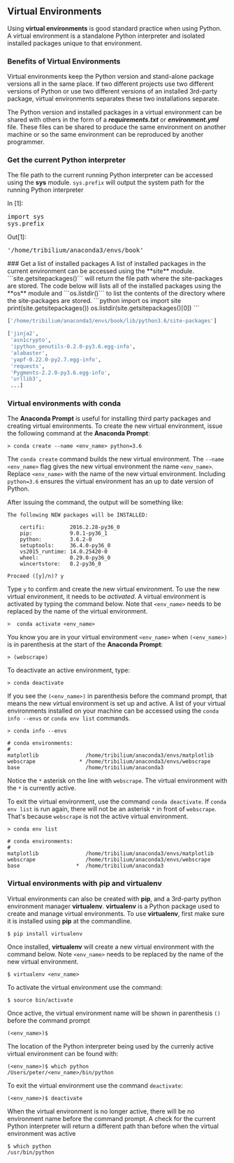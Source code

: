 
## Virtual Environments
Using __virtual environments__ is good standard practice when using Python. A virtual environment is a standalone Python interpreter and isolated installed packages unique to that environment. 
### Benefits of Virtual Environments
Virtual environments keep the Python version and stand-alone package versions all in the same place. If two different projects use two different versions of Python or use two different versions of an installed 3rd-party package, virtual environments separates these two installations separate. 

The Python version and installed packages in a virtual environment can be shared with others in the form of a **_requirements.txt_** or **_environment.yml_** file. These files can be shared to produce the same environment on another machine or so the same environment can be reproduced by another programmer.
### Get the current Python interpreter
The file path to the current running Python interpreter can be accessed using the **sys** module. ```sys.prefix``` will output the system path for the running Python interpreter
<div class="cell border-box-sizing code_cell rendered">
<div class="input">
<div class="prompt input_prompt">In&nbsp;[1]:</div>
<div class="inner_cell">
    <div class="input_area">
<div class=" highlight hl-ipython3"><pre><span></span><span class="kn">import</span> <span class="nn">sys</span>
<span class="n">sys</span><span class="o">.</span><span class="n">prefix</span>
</pre></div>

</div>
</div>
</div>

<div class="output_wrapper">
<div class="output">


<div class="output_area">

<div class="prompt output_prompt">Out[1]:</div>




<div class="output_text output_subarea output_execute_result">
<pre>&#39;/home/tribilium/anaconda3/envs/book&#39;</pre>
</div>

</div>

</div>
</div>

</div>
### Get a list of installed packages
A list of installed packages in the current environment can be accessed using the **site** module. ```site.getsitepackages()``` will return the file path where the site-packages are stored. The code below will lists all of the installed packages using the **os** module and ```os.listdir()``` to list the contents of the directory where the site-packages are stored.
```python
import os
import site
print(site.getsitepackages())
os.listdir(site.getsitepackages()[0])
```

```python
['/home/tribilium/anaconda3/envs/book/lib/python3.6/site-packages']

['jinja2',
 'asn1crypto',
 'ipython_genutils-0.2.0-py3.6.egg-info',
 'alabaster',
 'yapf-0.22.0-py2.7.egg-info',
 'requests',
 'Pygments-2.2.0-py3.6.egg-info',
 'urllib3',
 ...]
```
### Virtual environments with conda
The **Anaconda Prompt** is useful for installing third party packages and creating virtual environments. To create the new virtual environment, issue the following command at the **Anaconda Prompt**:

```text
> conda create --name <env_name> python=3.6
```

The ```conda create``` command builds the new virtual environment. The ```--name <env_name>``` flag gives the new virtual environment the name ```<env_name>```. Replace ```<env_name>``` with the name of the new virtual environment. Including ```python=3.6``` ensures the virtual environment has an up to date version of Python. 

After issuing the command, the output will be something like:

```text
The following NEW packages will be INSTALLED:

    certifi:        2016.2.28-py36_0
    pip:            9.0.1-py36_1
    python:         3.6.2-0
    setuptools:     36.4.0-py36_0
    vs2015_runtime: 14.0.25420-0
    wheel:          0.29.0-py36_0
    wincertstore:   0.2-py36_0

Proceed ([y]/n)? y
```

Type ```y``` to confirm and create the new virtual environment. To use the new virtual environment, it needs to be  _activated_. A virtual environment is activated by typing the command below. Note that ```<env_name>``` needs to be replaced by the name of the virtual environment.

```text
>  conda activate <env_name>
```

You know you are in your virtual environment ```<env_name>``` when ```(<env_name>)``` is in parenthesis at the start of the **Anaconda Prompt**:

```text
> (webscrape)
```

To deactivate an active environment, type:

```text
> conda deactivate
```

If you see the ```(<env_name>)``` in parenthesis before the command prompt, that means the new virtual environment is set up and active. A list of your virtual environments installed on your machine can be accessed using the ```conda info --envs``` or ```conda env list``` commands.

```text
> conda info --envs

# conda environments:
#
matplotlib               /home/tribilium/anaconda3/envs/matplotlib
webscrape              * /home/tribilium/anaconda3/envs/webscrape
base                     /home/tribilium/anaconda3
```

Notice the ``` * ``` asterisk on the line with ```webscrape```. The virtual environment with the ``` * ``` is currently active. 

To exit the virtual environment, use the command ```conda deactivate```. If ```conda env list``` is run again, there will  not be an asterisk ```*``` in front of ```webscrape```. That's because ```webscrape``` is not the active virtual environment.

```text
> conda env list

# conda environments:
#
matplotlib               /home/tribilium/anaconda3/envs/matplotlib
webscrape                /home/tribilium/anaconda3/envs/webscrape
base                  *  /home/tribilium/anaconda3
```
### Virtual environments with pip and virtualenv
Virtual environments can also be created with **pip**, and a 3rd-party python environment manager **virtualenv**. **virtualenv** is a Python package used to create and manage virtual environments. To use **virtualenv**, first make sure it is installed using **pip** at the commandline.

```text
$ pip install virtualenv
```

Once installed, **virtualenv** will create a new virtual environment with the command below. Note ```<env_name>``` needs to be replaced by the name of the new virtual environment.

```text
$ virtualenv <env_name>
```

To activate the virtual environment use the command:

```text
$ source bin/activate
```

Once active, the virtual environment name will be shown in parenthesis ```()``` before the command prompt

```text
(<env_name>)$
```

The location of the Python interpreter being used by the currenly active virtual environment can be found with:

```text
(<env_name>)$ which python
/Users/peter/<env_name>/bin/python
```

To exit the virtual environment use the command ```deactivate```:

```text
(<env_name>)$ deactivate
```

When the virtual environment is no longer active, there will be no environment name before the command prompt. A check for the current Python interpreter will return a different path than before when the virtual environment was active

```text
$ which python
/usr/bin/python
```

 

